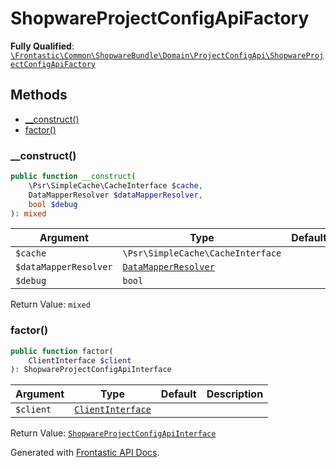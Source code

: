 #  ShopwareProjectConfigApiFactory

**Fully Qualified**: [`\Frontastic\Common\ShopwareBundle\Domain\ProjectConfigApi\ShopwareProjectConfigApiFactory`](../../../../../src/php/ShopwareBundle/Domain/ProjectConfigApi/ShopwareProjectConfigApiFactory.php)

## Methods

* [__construct()](#__construct)
* [factor()](#factor)

### __construct()

```php
public function __construct(
    \Psr\SimpleCache\CacheInterface $cache,
    DataMapperResolver $dataMapperResolver,
    bool $debug
): mixed
```

Argument|Type|Default|Description
--------|----|-------|-----------
`$cache`|`\Psr\SimpleCache\CacheInterface`||
`$dataMapperResolver`|[`DataMapperResolver`](../DataMapper/DataMapperResolver.md)||
`$debug`|`bool`||

Return Value: `mixed`

### factor()

```php
public function factor(
    ClientInterface $client
): ShopwareProjectConfigApiInterface
```

Argument|Type|Default|Description
--------|----|-------|-----------
`$client`|[`ClientInterface`](../ClientInterface.md)||

Return Value: [`ShopwareProjectConfigApiInterface`](ShopwareProjectConfigApiInterface.md)

Generated with [Frontastic API Docs](https://github.com/FrontasticGmbH/apidocs).
